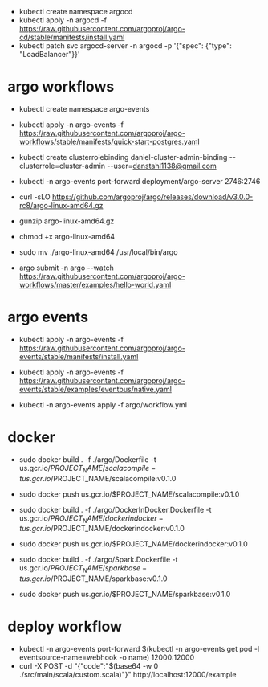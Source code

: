 
* kubectl create namespace argocd
* kubectl apply -n argocd -f https://raw.githubusercontent.com/argoproj/argo-cd/stable/manifests/install.yaml
* kubectl patch svc argocd-server -n argocd -p '{"spec": {"type": "LoadBalancer"}}'

# argo workflows

* kubectl create namespace argo-events
* kubectl apply -n argo-events -f https://raw.githubusercontent.com/argoproj/argo-workflows/stable/manifests/quick-start-postgres.yaml
* kubectl create clusterrolebinding daniel-cluster-admin-binding --clusterrole=cluster-admin --user=danstahl1138@gmail.com
* kubectl -n argo-events port-forward deployment/argo-server 2746:2746

* curl -sLO https://github.com/argoproj/argo/releases/download/v3.0.0-rc8/argo-linux-amd64.gz

* gunzip argo-linux-amd64.gz

* chmod +x argo-linux-amd64

* sudo mv ./argo-linux-amd64 /usr/local/bin/argo

* argo submit -n argo --watch https://raw.githubusercontent.com/argoproj/argo-workflows/master/examples/hello-world.yaml


# argo events
* kubectl apply -n argo-events -f https://raw.githubusercontent.com/argoproj/argo-events/stable/manifests/install.yaml
* kubectl apply -n argo-events -f https://raw.githubusercontent.com/argoproj/argo-events/stable/examples/eventbus/native.yaml

* kubectl -n argo-events apply -f argo/workflow.yml


# docker

* sudo docker build . -f ./argo/Dockerfile -t us.gcr.io/$PROJECT_NAME/scalacompile -t us.gcr.io/$PROJECT_NAME/scalacompile:v0.1.0
* sudo docker push us.gcr.io/$PROJECT_NAME/scalacompile:v0.1.0

* sudo docker build . -f ./argo/DockerInDocker.Dockerfile -t us.gcr.io/$PROJECT_NAME/dockerindocker -t us.gcr.io/$PROJECT_NAME/dockerindocker:v0.1.0
* sudo docker push us.gcr.io/$PROJECT_NAME/dockerindocker:v0.1.0

* sudo docker build . -f ./argo/Spark.Dockerfile -t us.gcr.io/$PROJECT_NAME/sparkbase -t us.gcr.io/$PROJECT_NAME/sparkbase:v0.1.0 
* sudo docker push us.gcr.io/$PROJECT_NAME/sparkbase:v0.1.0

# deploy workflow

* kubectl -n argo-events port-forward $(kubectl -n argo-events get pod -l eventsource-name=webhook -o name) 12000:12000 
* curl -X POST -d "{\"code\":\"$(base64 -w 0 ./src/main/scala/custom.scala)\"}" http://localhost:12000/example